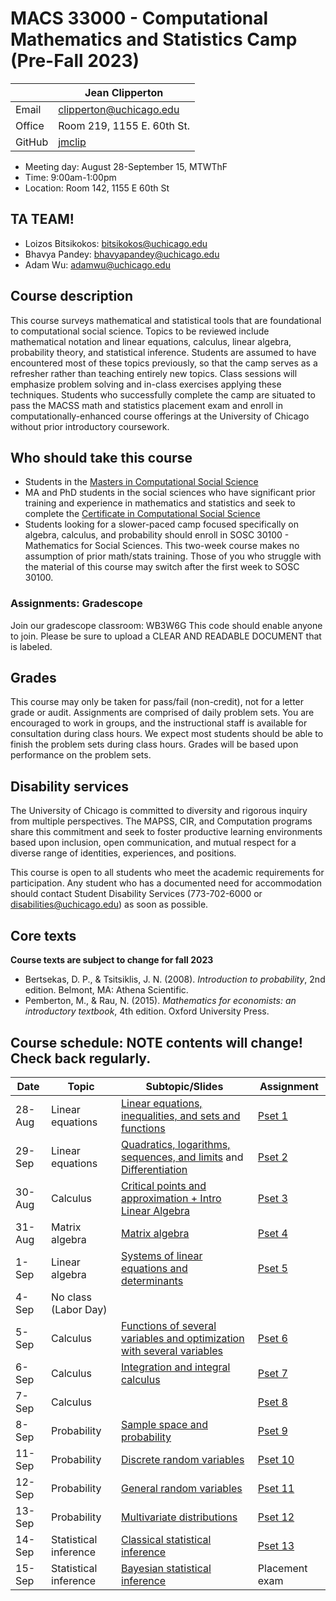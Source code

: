 # MACS 33000 - Computational Mathematics and Statistics Camp (Pre-Fall 2023)

|  | Jean Clipperton|
|-|-|
| Email | clipperton@uchicago.edu |
| Office | Room 219, 1155 E. 60th St. |
| GitHub | [jmclip](https://github.com/jmclip) |

* Meeting day: August 28-September 15, MTWThF
* Time: 9:00am-1:00pm
* Location: Room 142, 1155 E 60th St


## TA TEAM!
* Loizos Bitsikokos: bitsikokos@uchicago.edu
* Bhavya Pandey: bhavyapandey@uchicago.edu
* Adam Wu: adamwu@uchicago.edu

## Course description

This course surveys mathematical and statistical tools that are foundational to computational social science. Topics to be reviewed include mathematical notation and linear equations, calculus, linear algebra, probability theory, and statistical inference. Students are assumed to have encountered most of these topics previously, so that the camp serves as a refresher rather than teaching entirely new topics. Class sessions will emphasize problem solving and in-class exercises applying these techniques. Students who successfully complete the camp are situated to pass the MACSS math and statistics placement exam and enroll in computationally-enhanced course offerings at the University of Chicago without prior introductory coursework.

## Who should take this course

* Students in the [Masters in Computational Social Science](https://macss.uchicago.edu/)
* MA and PhD students in the social sciences who have significant prior training and experience in mathematics and statistics and seek to complete the [Certificate in Computational Social Science](https://macss.uchicago.edu/content/certificate-current-students)
* Students looking for a slower-paced camp focused specifically on algebra, calculus, and probability should enroll in SOSC 30100 - Mathematics for Social Sciences. This two-week course makes no assumption of prior math/stats training. Those of you who struggle with the material of this course may switch after the first week to SOSC 30100.

### Assignments: Gradescope
Join our gradescope classroom: WB3W6G This code should enable anyone to join. Please be sure to upload a CLEAR AND READABLE DOCUMENT that is labeled. 

## Grades

This course may only be taken for pass/fail (non-credit), not for a letter grade or audit. Assignments are comprised of daily problem sets. You are encouraged to work in groups, and the instructional staff is available for consultation during class hours. We expect most students should be able to finish the problem sets during class hours. Grades will be based upon performance on the problem sets.

## Disability services

The University of Chicago is committed to diversity and rigorous inquiry from multiple perspectives. The MAPSS, CIR, and Computation programs share this commitment and seek to foster productive learning environments based upon inclusion, open communication, and mutual respect for a diverse range of identities, experiences, and positions.

This course is open to all students who meet the academic requirements for participation. Any student who has a documented need for accommodation should contact Student Disability Services (773-702-6000 or [disabilities@uchicago.edu](mailto:disabilities@uchicago.edu)) as soon as possible.

## Core texts

**Course texts are subject to change for fall 2023**

* Bertsekas, D. P., & Tsitsiklis, J. N. (2008). *Introduction to probability*, 2nd edition. Belmont, MA: Athena Scientific.
* Pemberton, M., & Rau, N. (2015). *Mathematics for economists: an introductory textbook*, 4th edition. Oxford University Press.

## Course schedule: NOTE contents will change! Check back regularly.

| Date | Topic | Subtopic/Slides | Assignment
|-|-|-|-|
| 28-Aug | Linear equations | [Linear equations, inequalities, and sets and functions](https://jmclip.github.io/MACSS_math_camp/01-functions-sets.html) | [Pset 1](https://github.com/jmclip/MACSS_math_camp/blob/master/problem%20sets/01-functions-sets.pdf)
| 29-Sep | Linear equations | [Quadratics, logarithms, sequences, and limits](https://jmclip.github.io/MACSS_math_camp/02-sequences-limits.html) and [Differentiation](https://jmclip.github.io/MACSS_math_camp/03-differentiation.html)  | [Pset 2](https://github.com/jmclip/MACSS_math_camp/blob/master/problem%20sets/02-seq-limits-critical-points.pdf)
| 30-Aug | Calculus | [Critical points and approximation + Intro Linear Algebra](https://jmclip.github.io/MACSS_math_camp/04-critical-points.html) | [Pset 3](https://github.com/jmclip/MACSS_math_camp/blob/master/problem%20sets/03-critical-points.pdf)
| 31-Aug | Matrix algebra | [Matrix algebra](https://jmclip.github.io/MACSS_math_camp/05-matrix-algebra.html) | [Pset 4](https://github.com/jmclip/MACSS_math_camp/blob/master/problem%20sets/04-linear-algebra.pdf)
| 1-Sep | Linear algebra  |  [Systems of linear equations and determinants](https://jmclip.github.io/MACSS_math_camp/06-matrix-inversion-decomposition.html) | [Pset 5](https://github.com/jmclip/MACSS_math_camp/blob/master/problem%20sets/05-multivariable-differentiation.pdf)
| 4-Sep | No class (Labor Day) |  | 
| 5-Sep | Calculus |[Functions of several variables and optimization with several variables](https://jmclip.github.io/MACSS_math_camp/07-multivariable-differentiation.html)| [Pset 6](https://github.com/jmclip/MACSS_math_camp/blob/master/problem%20sets/06-integration.pdf)
| 6-Sep | Calculus | [Integration and integral calculus](https://jmclip.github.io/MACSS_math_camp/08-integration.html) | [Pset 7](https://github.com/jmclip/MACSS_math_camp/blob/master/problem%20sets/07-sample-space-probability.pdf)
| 7-Sep | Calculus | | [Pset 8](https://github.com/jmclip/MACSS_math_camp/blob/master/problem%20sets/08-discrete-random-variables.pdf)
| 8-Sep | Probability | [Sample space and probability](https://jmclip.github.io/MACSS_math_camp/09-sample-space-probability.html) | [Pset 9](https://github.com/jmclip/MACSS_math_camp/blob/master/problem%20sets/09-general-random-variables.pdf)
| 11-Sep | Probability | [Discrete random variables](https://jmclip.github.io/MACSS_math_camp/10-discrete-random-vars.html) | [Pset 10](https://github.com/jmclip/MACSS_math_camp/blob/master/problem%20sets/10-multivariate-pdf.pdf)
| 12-Sep | Probability | [General random variables](https://jmclip.github.io/MACSS_math_camp/11-general-random-vars.html) | [Pset 11](https://github.com/jmclip/MACSS_math_camp/blob/master/problem%20sets/11-properties-rv-limits.pdf)
| 13-Sep | Probability | [Multivariate distributions](https://jmclip.github.io/MACSS_math_camp/12-multivariate-pdf.html) | [Pset 12](https://github.com/jmclip/MACSS_math_camp/blob/master/problem%20sets/12-frequentist-inference.pdf)
| 14-Sep | Statistical inference | [Classical statistical inference](https://jmclip.github.io/MACSS_math_camp/13-frequentist-inference.html)  | [Pset 13](https://github.com/jmclip/MACSS_math_camp/blob/master/problem%20sets/13-mle-ols.pdf)
| 15-Sep | Statistical inference | [Bayesian statistical inference](https://jmclip.github.io/MACSS_math_camp/14-bayesian-inference.html) | Placement exam
